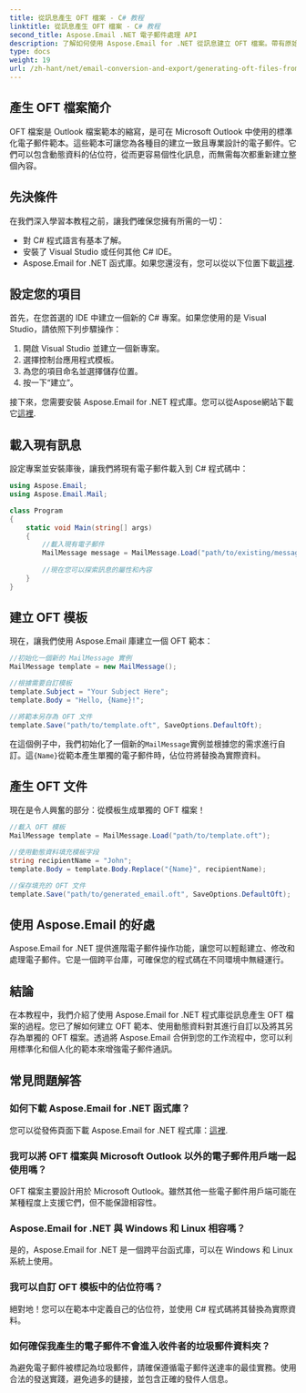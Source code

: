 ```yaml
---
title: 從訊息產生 OFT 檔案 - C# 教程
linktitle: 從訊息產生 OFT 檔案 - C# 教程
second_title: Aspose.Email .NET 電子郵件處理 API
description: 了解如何使用 Aspose.Email for .NET 從訊息建立 OFT 檔案。帶有原始程式碼的逐步指南，用於高效生成電子郵件範本。
type: docs
weight: 19
url: /zh-hant/net/email-conversion-and-export/generating-oft-files-from-messages-csharp-tutorial/
---
```


## 產生 OFT 檔案簡介

OFT 檔案是 Outlook 檔案範本的縮寫，是可在 Microsoft Outlook 中使用的標準化電子郵件範本。這些範本可讓您為各種目的建立一致且專業設計的電子郵件。它們可以包含動態資料的佔位符，從而更容易個性化訊息，而無需每次都重新建立整個內容。

## 先決條件

在我們深入學習本教程之前，讓我們確保您擁有所需的一切：

- 對 C# 程式語言有基本了解。
- 安裝了 Visual Studio 或任何其他 C# IDE。
-  Aspose.Email for .NET 函式庫。如果您還沒有，您可以從以下位置下載[這裡](https://releases.aspose.com/email/net).

## 設定您的項目

首先，在您首選的 IDE 中建立一個新的 C# 專案。如果您使用的是 Visual Studio，請依照下列步驟操作：

1. 開啟 Visual Studio 並建立一個新專案。
2. 選擇控制台應用程式模板。
3. 為您的項目命名並選擇儲存位置。
4. 按一下“建立”。

接下來，您需要安裝 Aspose.Email for .NET 程式庫。您可以從Aspose網站下載它[這裡](https://releases.aspose.com/email/net).

## 載入現有訊息

設定專案並安裝庫後，讓我們將現有電子郵件載入到 C# 程式碼中：

```csharp
using Aspose.Email;
using Aspose.Email.Mail;

class Program
{
    static void Main(string[] args)
    {
        //載入現有電子郵件
        MailMessage message = MailMessage.Load("path/to/existing/message.eml");
        
        //現在您可以探索訊息的屬性和內容
    }
}
```

## 建立 OFT 模板

現在，讓我們使用 Aspose.Email 庫建立一個 OFT 範本：

```csharp
//初始化一個新的 MailMessage 實例
MailMessage template = new MailMessage();

//根據需要自訂模板
template.Subject = "Your Subject Here";
template.Body = "Hello, {Name}!";

//將範本另存為 OFT 文件
template.Save("path/to/template.oft", SaveOptions.DefaultOft);
```

在這個例子中，我們初始化了一個新的`MailMessage`實例並根據您的需求進行自訂。這`{Name}`從範本產生單獨的電子郵件時，佔位符將替換為實際資料。

## 產生 OFT 文件

現在是令人興奮的部分：從模板生成單獨的 OFT 檔案！

```csharp
//載入 OFT 模板
MailMessage template = MailMessage.Load("path/to/template.oft");

//使用動態資料填充模板字段
string recipientName = "John";
template.Body = template.Body.Replace("{Name}", recipientName);

//保存填充的 OFT 文件
template.Save("path/to/generated_email.oft", SaveOptions.DefaultOft);
```

## 使用 Aspose.Email 的好處

Aspose.Email for .NET 提供進階電子郵件操作功能，讓您可以輕鬆建立、修改和處理電子郵件。它是一個跨平台庫，可確保您的程式碼在不同環境中無縫運行。

## 結論

在本教程中，我們介紹了使用 Aspose.Email for .NET 程式庫從訊息產生 OFT 檔案的過程。您已了解如何建立 OFT 範本、使用動態資料對其進行自訂以及將其另存為單獨的 OFT 檔案。透過將 Aspose.Email 合併到您的工作流程中，您可以利用標準化和個人化的範本來增強電子郵件通訊。

## 常見問題解答

### 如何下載 Aspose.Email for .NET 函式庫？

您可以從發佈頁面下載 Aspose.Email for .NET 程式庫：[這裡](https://releases.aspose.com/email/net).

### 我可以將 OFT 檔案與 Microsoft Outlook 以外的電子郵件用戶端一起使用嗎？

OFT 檔案主要設計用於 Microsoft Outlook。雖然其他一些電子郵件用戶端可能在某種程度上支援它們，但不能保證相容性。

### Aspose.Email for .NET 與 Windows 和 Linux 相容嗎？

是的，Aspose.Email for .NET 是一個跨平台函式庫，可以在 Windows 和 Linux 系統上使用。

### 我可以自訂 OFT 模板中的佔位符嗎？

絕對地！您可以在範本中定義自己的佔位符，並使用 C# 程式碼將其替換為實際資料。

### 如何確保我產生的電子郵件不會進入收件者的垃圾郵件資料夾？

為避免電子郵件被標記為垃圾郵件，請確保遵循電子郵件送達率的最佳實務。使用合法的發送實踐，避免過多的鏈接，並包含正確的發件人信息。